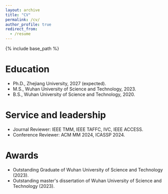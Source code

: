 ```yaml
---
layout: archive
title: "CV"
permalink: /cv/
author_profile: true
redirect_from:
  - /resume
---
```


{% include base_path %}

Education
======
* Ph.D., Zhejiang University, 2027 (expected).
* M.S., Wuhan University of Science and Technology, 2023.
* B.S., Wuhan University of Science and Technology, 2020.
  
Service and leadership
======
* Journal Reviewer: IEEE TMM, IEEE TAFFC, IVC, IEEE ACCESS.
* Conference Reviewer: ACM MM 2024, ICASSP 2024.

Awards
======
* Outstanding Graduate of Wuhan University of Science and Technology (2023).
* Outstanding master's dissertation of Wuhan University of Science and Technology (2023).
